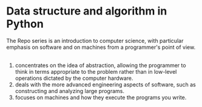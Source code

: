 Data structure and algorithm in Python
===========
The Repo series is an introduction to computer science, with particular emphasis on software and on machines from a programmer's point of view.  

1. concentrates on the idea of abstraction, allowing the programmer to think in terms appropriate to the problem rather than in low-level operations dictated by the computer hardware. 
2. deals with the more advanced engineering aspects of software, such as constructing and analyzing large programs. 
3. focuses on machines and how they execute the programs you write.   

